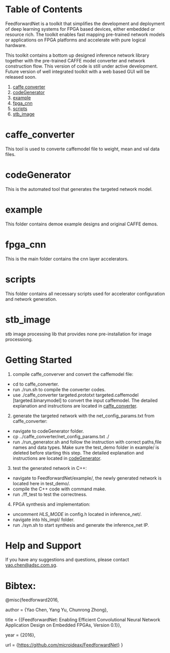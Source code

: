 <span style="display: inline-block;">

# Table of Contents

FeedforwardNet is a toolkit that simplifies the development and deployment of deep learning systems 
for FPGA based devices, either embedded or resource rich. 
The toolkit enables fast mapping pre-trained network models or applications on FPGA platforms and accelerate
with pure logical hardware.

This toolkit contains a bottom up designed inference network library together with the pre-trained CAFFE model
converter and network construction flow.
This version of code is still under active development.
Future version of well integrated toolkit with a web based GUI will be released soon.

1. [caffe converter](#caffeconverter)
2. [codeGenerator](#codegenerator)
3. [example](#exampledesigns)
4. [fpga\_cnn](#fpgacnn)
5. [scripts](#scripts)
6. [stb\_image](#stbimage)


<a name="caffeconverter"></a>
# caffe_converter
This tool is used to converte caffemodel file to weight, mean and val data files.

<a name="codegenerator"></a>
# codeGenerator
This is the automated tool that generates the targeted network model.

<a name="exampledesigns"></a>
# example   
This folder contains demoe example designs and original CAFFE demos.

<a name="fpgacnn"></a>
# fpga\_cnn  
This is the main folder contains the cnn layer accelerators.

<a name="scripts"></a>
# scripts
This folder contains all necessary scripts used for accelerator configuration and network generation.

<a name="stb\_image"></a>
# stb\_image 
stb image processing lib that provides none pre-installation for image processiong.


# Getting Started

1. compile caffe\_converver and convert the caffemodel file:
- cd to caffe_converter.
- run ./run.sh to compile the converter codes.
- use ./caffe_converter targeted.prototxt targeted.caffemodel [targeted.binarymodel] to convert the input caffemodel.
The detailed explanation and instructions are located in [caffe_converter](./caffe_converter).

2. generate the targeted network with the net_config_params.txt from caffe_converter:
- navigate to codeGenerator folder.
- cp ../caffe_converter/net_config_params.txt ./
- run ./run_generator.sh and follow the instruction with correct paths,file names and data types. Make sure the test_demo folder in example/ is deleted before starting this step.
The detailed explanation and instructions are located in [codeGenerator](./codeGenerator).

3. test the generated network in C++:
- navigate to FeedforwardNet/example/, the newly generated network is located here in test_demo/.
- compile the C++ code with command make.
- run ./ff_test to test the correctness.

4. FPGA synthesis and implementation:
- uncomment _HLS_MODE_ in config.h located in inference_net/.
- navigate into hls_impl/ folder.
- run ./syn.sh to start synthesis and generate the inference_net IP.


# Help and Support
If you have any suggestions and questions, please contact yao.chen@adsc.com.sg.


# Bibtex:

@misc{feedforward2016,

  author = {Yao Chen, Yang Yu, Chunrong Zhong},

  title  = {{FeedforwardNet: Enabling Efficient Convolutional Neural Network Application Design on Embedded FPGAs, Version 0.1}},

  year   = {2016},

  url    = {https://github.com/microideax/FeedforwardNet}
}
